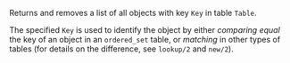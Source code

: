 Returns and removes a list of all objects with key `Key` in table `Table`.

The specified `Key` is used to identify the object by either _comparing equal_
the key of an object in an `ordered_set` table, or _matching_ in other types of
tables (for details on the difference, see `lookup/2` and `new/2`).
